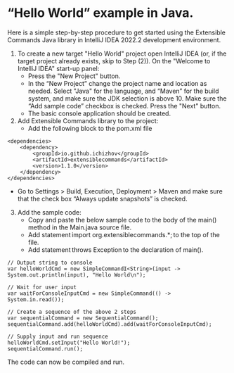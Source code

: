 # “Hello World” example in Java. 

Here is a simple step-by-step procedure to get started using the Extensible Commands Java library in IntelliJ IDEA 2022.2 development environment. 

1) To create a new target "Hello World" project open IntelliJ IDEA (or, if the target project already exists, skip to Step (2)). On the "Welcome to IntelliJ IDEA" start-up panel: 
   - Press the "New Project" button. 
   - In the “New Project” change the project name and location as needed. Select "Java" for the language, and “Maven” for the build system, and make sure the JDK selection is above 10. Make sure the “Add sample code” checkbox is checked. Press the "Next" button. 
   - The basic console application should be created. 
2) Add Extensible Commands library to the project: 
   - Add the following block to the pom.xml file
```
<dependencies> 
    <dependency> 
        <groupId>io.github.ichizhov</groupId> 
        <artifactId>extensiblecommands</artifactId> 
        <version>1.1.0</version> 
    </dependency> 
</dependencies> 
```
   - Go to Settings > Build, Execution, Deployment > Maven and make sure that the check box “Always update snapshots” is checked. 
3) Add the sample code: 
   - Copy and paste the below sample code to the body of the main() method in the Main.java source file. 
   - Add statement import org.extensiblecommands.*; to the top of the file. 
   - Add statement throws Exception to the declaration of main(). 
```
// Output string to console 
var helloWorldCmd = new SimpleCommandI<String>(input -> System.out.println(input), "Hello World\n"); 

// Wait for user input 
var waitForConsoleInputCmd = new SimpleCommand(() -> System.in.read()); 

// Create a sequence of the above 2 steps 
var sequentialCommand = new SequentialCommand(); 
sequentialCommand.add(helloWorldCmd).add(waitForConsoleInputCmd); 

// Supply input and run sequence 
helloWorldCmd.setInput("Hello World!"); 
sequentialCommand.run(); 
```

The code can now be compiled and run.